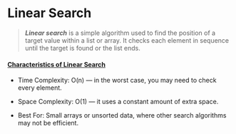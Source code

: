 # Linear Search

>  ***Linear search*** is a simple algorithm used to find the position of a target value within a list or array. It checks each element in sequence until the target is found or the list ends.

#### <u>Characteristics of Linear Search</u>

* Time Complexity: O(n) — in the worst case, you may need to check every element.

* Space Complexity: O(1) — it uses a constant amount of extra space.

* Best For: Small arrays or unsorted data, where other search algorithms may not be efficient.





